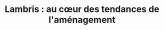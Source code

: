 ---
  template: 0
  type: "0"
  titre: "Lambris : au cœur des tendances de l'aménagement"
  titreMEA: "Lambris : au cœur des tendances de l'aménagement"
  surTitre: "Le grand retour ?"
  tempsLecture: "2 min"
  libelleType: "Article"
  url: "/c/magazine/inspirations-tendances/lambris-au-cœur-des-tendances-amenagement"
  thematiques: "Déco"
  piecesHabitation: "Chambre,Salon"
  produits: ""
  sujets: ""
  tags: "lambris"
  visuelMea: 
    url: "/img/contrib/2e0a2549ba20b0af/lambris_grid.jpg"
    alt: "lambris_grid"
  visuelDesktop: 
    url: "/img/contrib/2e0a2549ba20b0a6/lambris_desktop.jpg"
    alt: "lambris_desktop"
  visuelMobile: 
    url: "/img/contrib/2e0a2549ba20b0b8/lambris_mobile.jpg"
    alt: "lambris_mobile"
  title: "Lambris : au cœur des tendances de l'aménagement"
  permalink: "articles//c/magazine/inspirations-tendances/lambris-au-cœur-des-tendances-amenagement"
  layout: "post"
  lang: "fr-fr"
---
